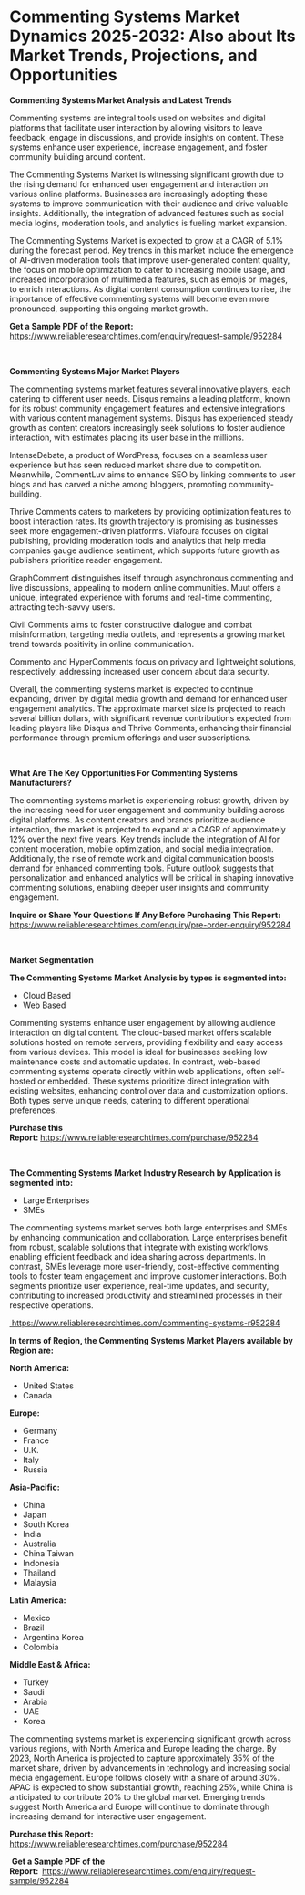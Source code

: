 <p><h1>Commenting Systems Market Dynamics 2025-2032: Also about Its Market Trends, Projections, and Opportunities</h1></p><p><strong>Commenting Systems Market Analysis and Latest Trends</strong></p>
<p><p>Commenting systems are integral tools used on websites and digital platforms that facilitate user interaction by allowing visitors to leave feedback, engage in discussions, and provide insights on content. These systems enhance user experience, increase engagement, and foster community building around content. </p><p>The Commenting Systems Market is witnessing significant growth due to the rising demand for enhanced user engagement and interaction on various online platforms. Businesses are increasingly adopting these systems to improve communication with their audience and drive valuable insights. Additionally, the integration of advanced features such as social media logins, moderation tools, and analytics is fueling market expansion. </p><p>The Commenting Systems Market is expected to grow at a CAGR of 5.1% during the forecast period. Key trends in this market include the emergence of AI-driven moderation tools that improve user-generated content quality, the focus on mobile optimization to cater to increasing mobile usage, and increased incorporation of multimedia features, such as emojis or images, to enrich interactions. As digital content consumption continues to rise, the importance of effective commenting systems will become even more pronounced, supporting this ongoing market growth.</p></p>
<p><strong>Get a Sample PDF of the Report:&nbsp;</strong> <a href="https://www.reliableresearchtimes.com/enquiry/request-sample/952284?utm_campaign=2216&utm_medium=2&utm_source=Github&utm_content=ia&utm_term=17042025&utm_id=commenting-systems">https://www.reliableresearchtimes.com/enquiry/request-sample/952284</a></p>
<p>&nbsp;</p>
<p><strong>Commenting Systems Major Market Players</strong></p>
<p><p>The commenting systems market features several innovative players, each catering to different user needs. Disqus remains a leading platform, known for its robust community engagement features and extensive integrations with various content management systems. Disqus has experienced steady growth as content creators increasingly seek solutions to foster audience interaction, with estimates placing its user base in the millions.</p><p>IntenseDebate, a product of WordPress, focuses on a seamless user experience but has seen reduced market share due to competition. Meanwhile, CommentLuv aims to enhance SEO by linking comments to user blogs and has carved a niche among bloggers, promoting community-building.</p><p>Thrive Comments caters to marketers by providing optimization features to boost interaction rates. Its growth trajectory is promising as businesses seek more engagement-driven platforms. Viafoura focuses on digital publishing, providing moderation tools and analytics that help media companies gauge audience sentiment, which supports future growth as publishers prioritize reader engagement.</p><p>GraphComment distinguishes itself through asynchronous commenting and live discussions, appealing to modern online communities. Muut offers a unique, integrated experience with forums and real-time commenting, attracting tech-savvy users.</p><p>Civil Comments aims to foster constructive dialogue and combat misinformation, targeting media outlets, and represents a growing market trend towards positivity in online communication.</p><p>Commento and HyperComments focus on privacy and lightweight solutions, respectively, addressing increased user concern about data security.</p><p>Overall, the commenting systems market is expected to continue expanding, driven by digital media growth and demand for enhanced user engagement analytics. The approximate market size is projected to reach several billion dollars, with significant revenue contributions expected from leading players like Disqus and Thrive Comments, enhancing their financial performance through premium offerings and user subscriptions.</p></p>
<p>&nbsp;</p>
<p><strong>What Are The Key Opportunities For Commenting Systems Manufacturers?</strong></p>
<p><p>The commenting systems market is experiencing robust growth, driven by the increasing need for user engagement and community building across digital platforms. As content creators and brands prioritize audience interaction, the market is projected to expand at a CAGR of approximately 12% over the next five years. Key trends include the integration of AI for content moderation, mobile optimization, and social media integration. Additionally, the rise of remote work and digital communication boosts demand for enhanced commenting tools. Future outlook suggests that personalization and enhanced analytics will be critical in shaping innovative commenting solutions, enabling deeper user insights and community engagement.</p></p>
<p><strong>Inquire or Share Your Questions If Any Before Purchasing This Report:</strong> <a href="https://www.reliableresearchtimes.com/enquiry/pre-order-enquiry/952284?utm_campaign=2216&utm_medium=2&utm_source=Github&utm_content=ia&utm_term=17042025&utm_id=commenting-systems">https://www.reliableresearchtimes.com/enquiry/pre-order-enquiry/952284</a></p>
<p>&nbsp;</p>
<p><strong>Market Segmentation</strong></p>
<p><strong>The Commenting Systems Market Analysis by types is segmented into:</strong></p>
<p><ul><li>Cloud Based</li><li>Web Based</li></ul></p>
<p><p>Commenting systems enhance user engagement by allowing audience interaction on digital content. The cloud-based market offers scalable solutions hosted on remote servers, providing flexibility and easy access from various devices. This model is ideal for businesses seeking low maintenance costs and automatic updates. In contrast, web-based commenting systems operate directly within web applications, often self-hosted or embedded. These systems prioritize direct integration with existing websites, enhancing control over data and customization options. Both types serve unique needs, catering to different operational preferences.</p></p>
<p><strong>Purchase this Report:&nbsp;</strong><a href="https://www.reliableresearchtimes.com/purchase/952284?utm_campaign=2216&utm_medium=2&utm_source=Github&utm_content=ia&utm_term=17042025&utm_id=commenting-systems">https://www.reliableresearchtimes.com/purchase/952284</a></p>
<p>&nbsp;</p>
<p><strong>The Commenting Systems Market Industry Research by Application is segmented into:</strong></p>
<p><ul><li>Large Enterprises</li><li>SMEs</li></ul></p>
<p><p>The commenting systems market serves both large enterprises and SMEs by enhancing communication and collaboration. Large enterprises benefit from robust, scalable solutions that integrate with existing workflows, enabling efficient feedback and idea sharing across departments. In contrast, SMEs leverage more user-friendly, cost-effective commenting tools to foster team engagement and improve customer interactions. Both segments prioritize user experience, real-time updates, and security, contributing to increased productivity and streamlined processes in their respective operations.</p></p>
<p><a href="https://www.reliableresearchtimes.com/commenting-systems-r952284?utm_campaign=2216&utm_medium=2&utm_source=Github&utm_content=ia&utm_term=17042025&utm_id=commenting-systems">&nbsp;https://www.reliableresearchtimes.com/commenting-systems-r952284</a></p>
<p><strong>In terms of Region, the Commenting Systems Market Players available by Region are:</strong></p>
<p>
    <p> <strong> North America: </strong>
        <ul>
            <li>United States</li>
            <li>Canada</li>
        </ul>
        </p> 
    <p> <strong> Europe: </strong>
        <ul>
            <li>Germany</li>
            <li>France</li>
            <li>U.K.</li>
            <li>Italy</li>
            <li>Russia</li>
        </ul>
        </p> 
    <p> <strong> Asia-Pacific: </strong>
        <ul>
            <li>China</li>
            <li>Japan</li>
            <li>South Korea</li>
            <li>India</li>
            <li>Australia</li>
            <li>China Taiwan</li>
            <li>Indonesia</li>
            <li>Thailand</li>
            <li>Malaysia</li>
        </ul>
        </p> 
    <p> <strong> Latin America: </strong>
        <ul>
            <li>Mexico</li>
            <li>Brazil</li>
            <li>Argentina Korea</li>
            <li>Colombia</li>
        </ul>
        </p> 
    <p> <strong> Middle East & Africa: </strong>
        <ul>
            <li>Turkey</li>
            <li>Saudi</li>
            <li>Arabia</li>
            <li>UAE</li>
            <li>Korea</li>
        </ul>
    </p>
    </p>
<p><p>The commenting systems market is experiencing significant growth across various regions, with North America and Europe leading the charge. By 2023, North America is projected to capture approximately 35% of the market share, driven by advancements in technology and increasing social media engagement. Europe follows closely with a share of around 30%. APAC is expected to show substantial growth, reaching 25%, while China is anticipated to contribute 20% to the global market. Emerging trends suggest North America and Europe will continue to dominate through increasing demand for interactive user engagement.</p></p>
<p><strong>Purchase this Report: </strong><a href="https://www.reliableresearchtimes.com/purchase/952284?utm_campaign=2216&utm_medium=2&utm_source=Github&utm_content=ia&utm_term=17042025&utm_id=commenting-systems">https://www.reliableresearchtimes.com/purchase/952284</a></p>
<p>&nbsp;<strong>Get a Sample PDF of the Report:&nbsp;&nbsp;</strong><a href="https://www.reliableresearchtimes.com/enquiry/request-sample/952284?utm_campaign=2216&utm_medium=2&utm_source=Github&utm_content=ia&utm_term=17042025&utm_id=commenting-systems">https://www.reliableresearchtimes.com/enquiry/request-sample/952284</a></p>
<p><strong></strong></p>
<p><p></p><p></p><p></p></p>